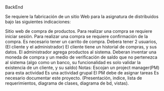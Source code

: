 BackEnd

Se requiere la fabricación de un sitio Web para la asignatura de distribuidos bajo las siguientes indicaciones:

Sitio web de compra de productos.
Para realizar una compra se requiere iniciar sesión.
Para realizar una compra se requiere confirmación de la compra.
Es necesario tener un carrito de compra.
Debera tener 2 usuarios, (El cliente y el administrador)
El cliente tiene un historial de compras, y sus datos.
El administrador agrega productos al sistema.
Deberan inventar una moneda de compra y un medio de verificación de saldo que no pertenezca al sistema (algo como un banco, su funcionalidad es solo validar la existencia de un cliente, y su saldo)
Notas:
Escojan un project manager(PM) para esta actividad
Es una actividad grupal
El PM debe de asignar tareas
Es necesario documentar este proyecto. (Presentación, indice, lista de requerimientos, diagrama de clases, diagrama de bd, vistas).
